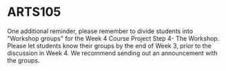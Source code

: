 # ARTS105
<p>One additional reminder, please remember to divide students into "Workshop groups" for the Week 4 Course Project Step 4- The Workshop. Please let students know their groups by the end of Week 3, prior to the discussion in Week 4. We recommend sending out an announcement with the groups.</p>